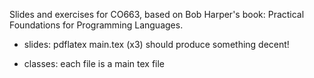 Slides and exercises for CO663, based on Bob Harper's book: Practical
Foundations for Programming Languages.

* slides: pdflatex main.tex (x3) should produce something decent!

* classes: each file is a main tex file



